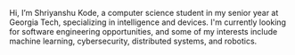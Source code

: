 Hi, I’m Shriyanshu Kode, a computer science student in my senior year at Georgia Tech, specializing in intelligence and devices. I'm currently looking for software engineering opportunities, and some of my interests include machine learning, cybersecurity, distributed systems, and robotics.


<!---
ShriKode/ShriKode is a ✨ special ✨ repository because its `README.md` (this file) appears on your GitHub profile.
You can click the Preview link to take a look at your changes.
--->
